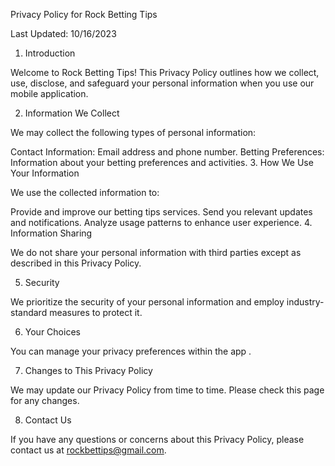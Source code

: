 Privacy Policy for Rock Betting Tips

Last Updated: 10/16/2023

1. Introduction

Welcome to Rock Betting Tips! This Privacy Policy outlines how we collect, use, disclose, and safeguard your personal information when you use our mobile application.

2. Information We Collect

We may collect the following types of personal information:

Contact Information: Email address and phone number.
Betting Preferences: Information about your betting preferences and activities.
3. How We Use Your Information

We use the collected information to:

Provide and improve our betting tips services.
Send you relevant updates and notifications.
Analyze usage patterns to enhance user experience.
4. Information Sharing

We do not share your personal information with third parties except as described in this Privacy Policy.

5. Security

We prioritize the security of your personal information and employ industry-standard measures to protect it.

6. Your Choices

You can manage your privacy preferences within the app .

7. Changes to This Privacy Policy

We may update our Privacy Policy from time to time. Please check this page for any changes.

8. Contact Us

If you have any questions or concerns about this Privacy Policy, please contact us at rockbettips@gmail.com.
